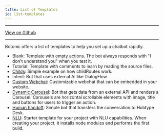 ```yaml
---
title: List of Templates
id: list-templates
---
```


---

[<u>View on Github</u>](https://github.com/hubtype/botonic/tree/master/packages/botonic-cli/templates)

---

Botonic offers a list of templates to help you set up a chatbot rapidly.


- Blank: Template with empty actions. The bot always responds with "I don't understand you" when you test it. 
- Tutorial: Template with comments to learn by reading the source files. 
- [Childs](child): Simple example on how childRoutes work.               
- Intent: Bot that uses external AI like DialogFlow.   
- [Custom Webchat](custom-webchat): Customizable webchat that can be embedded in your website.   
- [Dynamic Carousel](carousel): Bot that gets data from an external API and renders a Carousel. Carousels are horizontal scrollable elements with image, title and buttons for users to trigger an action. 
- [Human handoff](handoff): Simple bot that transfers the conversation to Hubtype Desk. 
- [NLU](nlu): Starter template for your project with NLU capabilities. When creating your project, it installs node modules and performs the first build. 


